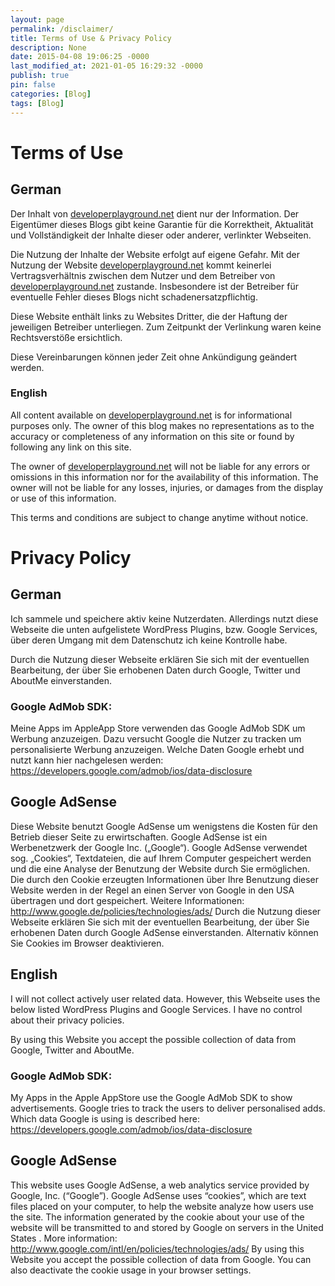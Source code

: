 ```yaml
---
layout: page
permalink: /disclaimer/
title: Terms of Use & Privacy Policy
description: None
date: 2015-04-08 19:06:25 -0000
last_modified_at: 2021-01-05 16:29:32 -0000
publish: true
pin: false
categories: [Blog]
tags: [Blog]
---
```

# Terms of Use

## German

Der Inhalt von [developerplayground.net](https://developerplayground.net) dient nur der Information. Der Eigentümer dieses Blogs gibt keine Garantie für die Korrektheit, Aktualität und Vollständigkeit der Inhalte dieser oder anderer, verlinkter Webseiten.

Die Nutzung der Inhalte der Website erfolgt auf eigene Gefahr. Mit der Nutzung der Website [developerplayground.net](https://developerplayground.net) kommt keinerlei Vertragsverhältnis zwischen dem Nutzer und dem Betreiber von [developerplayground.net](https://developerplayground.net) zustande. Insbesondere ist der Betreiber für eventuelle Fehler dieses Blogs nicht schadenersatzpflichtig.

Diese Website enthält links zu Websites Dritter, die der Haftung der jeweiligen Betreiber unterliegen. Zum Zeitpunkt der Verlinkung waren keine Rechtsverstöße ersichtlich.

Diese Vereinbarungen können jeder Zeit ohne Ankündigung geändert werden.

### English

All content available on [developerplayground.net](https://developerplayground.net) is for informational purposes only. The owner of this blog makes no representations as to the accuracy or completeness of any information on this site or found by following any link on this site.

The owner of [developerplayground.net](https://developerplayground.net) will not be liable for any errors or omissions in this information nor for the availability of this information. The owner will not be liable for any losses, injuries, or damages from the display or use of this information.

This terms and conditions are subject to change anytime without notice.

# Privacy Policy

## German

Ich sammele und speichere aktiv keine Nutzerdaten. Allerdings nutzt diese Webseite die unten aufgelistete WordPress Plugins, bzw. Google Services, über deren Umgang mit dem Datenschutz ich keine Kontrolle habe.

Durch die Nutzung dieser Webseite erklären Sie sich mit der eventuellen Bearbeitung, der über Sie erhobenen Daten durch Google, Twitter und AboutMe einverstanden.

### Google AdMob SDK:

Meine Apps im AppleApp Store verwenden das Google AdMob SDK um Werbung anzuzeigen. Dazu versucht Google die Nutzer zu tracken um personalisierte Werbung anzuzeigen. Welche Daten Google erhebt und nutzt kann hier nachgelesen werden: <https://developers.google.com/admob/ios/data-disclosure>

## Google AdSense

Diese Website benutzt Google AdSense um wenigstens die Kosten für den Betrieb dieser Seite zu erwirtschaften. Google AdSense ist ein Werbenetzwerk der Google Inc. („Google“). Google AdSense verwendet sog. „Cookies“, Textdateien, die auf Ihrem Computer gespeichert werden und die eine Analyse der Benutzung der Website durch Sie ermöglichen. Die durch den Cookie erzeugten Informationen über Ihre Benutzung dieser Website werden in der Regel an einen Server von Google in den USA übertragen und dort gespeichert. Weitere Informationen: <http://www.google.de/policies/technologies/ads/> Durch die Nutzung dieser Webseite erklären Sie sich mit der eventuellen Bearbeitung, der über Sie erhobenen Daten durch Google AdSense einverstanden. Alternativ können Sie Cookies im Browser deaktivieren.

## English

I will not collect actively user related data. However, this Webseite uses the below listed WordPress Plugins and Google Services. I have no control about their privacy policies.

By using this Website you accept the possible collection of data from Google, Twitter and AboutMe.

### Google AdMob SDK:

My Apps in the Apple AppStore use the Google AdMob SDK to show advertisements. Google tries to track the users to deliver personalised adds. Which data Google is using is described here: <https://developers.google.com/admob/ios/data-disclosure>

## Google AdSense

This website uses Google AdSense, a web analytics service provided by Google, Inc. (“Google”). Google AdSense uses “cookies”, which are text files placed on your computer, to help the website analyze how users use the site. The information generated by the cookie about your use of the website will be transmitted to and stored by Google on servers in the United States . More information: <http://www.google.com/intl/en/policies/technologies/ads/> By using this Website you accept the possible collection of data from Google. You can also deactivate the cookie usage in your browser settings.
